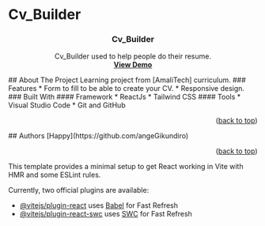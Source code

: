 # Cv_Builder

<div id="top"></div>


<h3 align="center">Cv_Builder</h3>
  <p align="center">
   Cv_Builder used to help people do their resume.
    <br />
    <a href=" https://main--amali-cv-builder.netlify.app/"><strong>View Demo</strong></a>
  </p>
</div>
<!-- ABOUT THE PROJECT -->
## About The Project
Learning project from [AmaliTech] curriculum.
### Features
* Form to fill to be able to create your CV.
* Responsive design.
### Built With
#### Framework
* ReactJs
* Tailwind CSS
#### Tools
* Visual Studio Code
* Git and GitHub

<p align="right">(<a href="#top">back to top</a>)</p>
<!-- AUTHORS -->
## Authors
[Happy](https://github.com/angeGikundiro) 
<p align="right">(<a href="#top">back to top</a>)</p>


This template provides a minimal setup to get React working in Vite with HMR and some ESLint rules.

Currently, two official plugins are available:

- [@vitejs/plugin-react](https://github.com/vitejs/vite-plugin-react/blob/main/packages/plugin-react/README.md) uses [Babel](https://babeljs.io/) for Fast Refresh
- [@vitejs/plugin-react-swc](https://github.com/vitejs/vite-plugin-react-swc) uses [SWC](https://swc.rs/) for Fast Refresh
